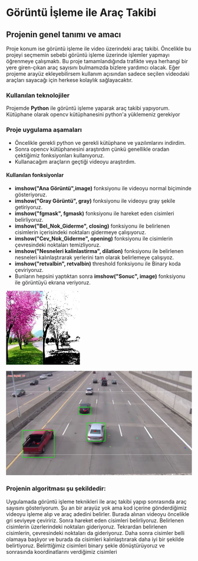 # Görüntü İşleme ile Araç Takibi
##  Projenin genel tanımı ve amacı

Proje konum ise görüntü işleme ile video üzerindeki araç takibi.
Öncelikle bu projeyi seçmemin sebebi görüntü işleme üzerinde işlemler yapmayı öğrenmeye çalışmaktı. 
Bu proje tamamlandığında trafikte veya herhangi bir yere giren-çıkan araç sayısını bulmamızda bizlere yardımcı olacak.
Eğer projeme arayüz ekleyebilirsem kullanım açısından sadece seçilen videodaki araçları sayacağı için herkese kolaylık sağlayacaktır.

### Kullanılan teknolojiler
Projemde **Python** ile görüntü işleme yaparak araç takibi yapıyorum.
Kütüphane olarak opencv kütüphanesini python'a yüklemeniz gerekiyor

### Proje uygulama aşamaları
* Öncelikle gerekli python ve gerekli kütüphane ve yazılımlarını indirdim.
* Sonra opencv kütüphanesini araştırdım çünkü genellikle oradan çektiğimiz fonksiyonları kullanıyoruz.
* Kullanacağım araçların geçtiği videoyu araştırdım.
#### Kullanılan fonksiyonlar
* **imshow("Ana Görüntü",image)** fonksiyonu ile videoyu normal biçiminde gösteriyoruz.
* **imshow("Gray Görüntü", gray)** fonksiyonu ile videoyu gray şekile getiriyoruz.
* **imshow("fgmask", fgmask)** fonksiyonu ile hareket eden cisimleri belirliyoruz.
* **imshow("Bel_Nok_Giderme", closing)** fonksiyonu ile belirlenen cisimlerin içerisindeki noktaları gidermeye çalışıyoruz.
* **imshow("Cev_Nok_Giderme", opening)** fonksiyonu ile cisimlerin çevresindeki noktaları temizliyoruz.
* **imshow("Nesneleri kalinlastirma", dilation)** fonksiyonu ile belirlenen nesneleri kalınlaştırarak yerlerini tam olarak belirlemeye çalışıyoz.
* **imshow("retvalbin", retvalbin)** threshold fonksiyonu ile Binary koda çeviriyoruz.
* Bunların hepsini yaptıktan sonra **imshow("Sonuc", image)** fonksiyonu ile görüntüyü ekrana veriyoruz.

![GitHub Logo](https://github.com/mmenesyucel/Goruntu-Isleme-Arac-Takibi/blob/master/seorce/image/kapak.png)
  
![GitHub Logo](https://github.com/mmenesyucel/Goruntu-Isleme-Arac-Takibi/blob/master/seorce/image/arac_sayisi.JPG)
  
### Projenin algoritması şu şekildedir:

Uygulamada görüntü işleme teknikleri ile araç takibi yapıp sonrasında araç sayısını gösteriyorum. Şu an bir arayüz yok ama kod içerine gönderdiğimiz videoyu işleme alıp ve araç adedini belirler. Burada alınan videoyu öncelikle gri seviyeye çeviririz. Sonra hareket eden cisimleri belirliyoruz. Belirlenen cisimlerin üzerlerindeki noktaları gideriyoruz. Tekrardan belirlenen cisimlerin, çevresindeki noktaları da gideriyoruz. Daha sonra cisimler belli olamaya başlıyor ve burada da cisimleri kalınlaştırarak daha iyi bir şekilde belirtiyoruz. Belirttiğimiz cisimleri binary şekle dönüştürüyoruz ve sonrasında koordinatlarını verdiğimiz cisimleri 


